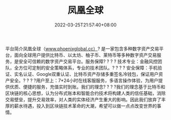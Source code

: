 ﻿---
weight: 
title: "凤凰全球"
description: "凤凰全球（www.phoenixglobal.cc）? 是一家包含多种数字资产交易平台，面向全球用户提供比特币、以太坊、柚子币、莱特币等多种数字资产交易服务，是安全可信赖的数字资产交易平台。"
date: 2022-03-25T21:57:40+08:00
lastmod: 2022-03-25T16:45:40+08:00
draft: false
authors: ["Metabd"]
featuredImage: "fenghuangquanqiu.webp"
link: ""
tags: ["交易所","凤凰全球"]
categories: ["navigation"]
navigation: ["交易所"]
lightgallery: true
toc: true
pinned: false
recommend: false
recommend1: false
---
平台简介凤凰全球（www.phoenixglobal.cc）? 是一家包含多种数字资产交易平台，面向全球用户提供比特币、以太坊、柚子币、莱特币等多种数字资产交易服务，是安全可信赖的数字资产交易平台。服务保障? ? ? ? 技术专业：金融风控团队，全方位可定制的安全策略体系，专业的技术团队。? ? ? ? 安全保障：手机验证、实名认证、Google双重认证、比特币资产存储多重签名冷钱包，保证用户资产安全。? ? ? ?用户至上：7*24小时在线客服服务，多语言操作体验，为用户提供优质、便捷的服务，充值实时到账。我们的理念? ? ? ?我们的理念基于比特币和区块链的核心思想，认为分布式账本和智能合约技术将构建人类的信任基础，消除交易壁垒，提升交易效率，对人类的实体经济产生重大的影响。因此我们放弃了丰厚的薪水待遇，投入到区块链技术革命的大潮，希望可以做一点点改变世界的事情。
